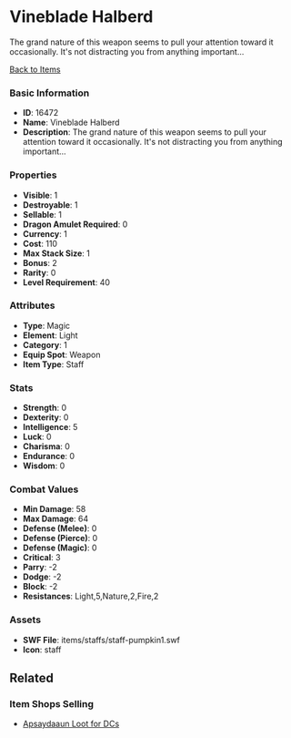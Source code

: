 # Vineblade Halberd

The grand nature of this weapon seems to pull your attention toward it occasionally. It's not distracting you from anything important...

[Back to Items](../items.md)

### Basic Information

- **ID**: 16472
- **Name**: Vineblade Halberd
- **Description**: The grand nature of this weapon seems to pull your attention toward it occasionally. It&#039;s not distracting you from anything important...

### Properties

- **Visible**: 1
- **Destroyable**: 1
- **Sellable**: 1
- **Dragon Amulet Required**: 0
- **Currency**: 1
- **Cost**: 110
- **Max Stack Size**: 1
- **Bonus**: 2
- **Rarity**: 0
- **Level Requirement**: 40

### Attributes

- **Type**: Magic
- **Element**: Light
- **Category**: 1
- **Equip Spot**: Weapon
- **Item Type**: Staff

### Stats

- **Strength**: 0
- **Dexterity**: 0
- **Intelligence**: 5
- **Luck**: 0
- **Charisma**: 0
- **Endurance**: 0
- **Wisdom**: 0

### Combat Values

- **Min Damage**: 58
- **Max Damage**: 64
- **Defense (Melee)**: 0
- **Defense (Pierce)**: 0
- **Defense (Magic)**: 0
- **Critical**: 3
- **Parry**: -2
- **Dodge**: -2
- **Block**: -2
- **Resistances**: Light,5,Nature,2,Fire,2

### Assets

- **SWF File**: items/staffs/staff-pumpkin1.swf
- **Icon**: staff

## Related

### Item Shops Selling

- [Apsaydaaun Loot for DCs](../item-shops/518-apsaydaaun-loot-for-dcs.md)

